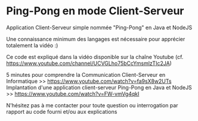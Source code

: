 # Ping-Pong en mode Client-Serveur
Application Client-Serveur simple nommée "Ping-Pong" en Java et NodeJS

Une connaissance minimum des langages est nécessaire pour apprécier totalement la vidéo :)

Ce code est expliqué dans la vidéo disponible sur la chaîne Youtube (cf. https://www.youtube.com/channel/UCVGLho75bCcYmsmlzTIc2JA)

5 minutes pour comprendre la Communication Client-Serveur en Informatique >> https://www.youtube.com/watch?v=fa9sX8w2UTs
Implantation d'une application client-serveur Ping-Pong en Java et NodeJS >> https://www.youtube.com/watch?v=FW-vmVg4qkI

N'hésitez pas à me contacter pour toute question ou interrogation par rapport au code fourni et/ou aux explications
